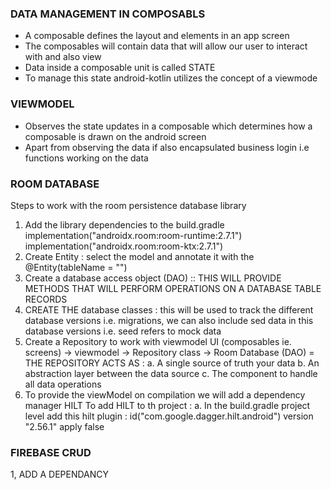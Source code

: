 ### DATA MANAGEMENT IN COMPOSABLS
- A composable defines the layout and elements in an app screen
- The composables will contain data that will allow our user to interact with and also view
- Data inside a composable unit is called STATE
- To manage this state android-kotlin utilizes the concept of a viewmode

### VIEWMODEL
- Observes the state updates in a composable which determines how a composable is drawn on the android screen
- Apart from observing the data if also encapsulated business login i.e functions working on the data



### ROOM DATABASE
Steps to work with the room persistence database library
1. Add the library dependencies to the build.gradle
   implementation("androidx.room:room-runtime:2.7.1")
   implementation("androidx.room:room-ktx:2.7.1")
2. Create Entity : select the model and annotate it with the @Entity(tableName = "")
3. Create a database access object (DAO) :: THIS WILL PROVIDE METHODS THAT WILL PERFORM OPERATIONS ON A DATABASE TABLE RECORDS
4. CREATE THE database classes : this will be used to track the different database versions i.e. migrations, we can also include sed data in this database versions i.e. seed refers to mock data
5. Create a Repository to work with viewmodel
        UI (composables ie. screens) -> viewmodel -> Repository class
     -> Room Database (DAO)
= THE REPOSITORY ACTS AS :
a. A single source of truth your data
b. An abstraction layer between the data source
c. The component to handle all data operations
6. To provide the viewModel on compilation we will add a dependency manager HILT
To add HILT  to th project :
   a. In the build.gradle project level add this hilt plugin :
   id("com.google.dagger.hilt.android") version "2.56.1" apply false









### FIREBASE CRUD
1, ADD A DEPENDANCY